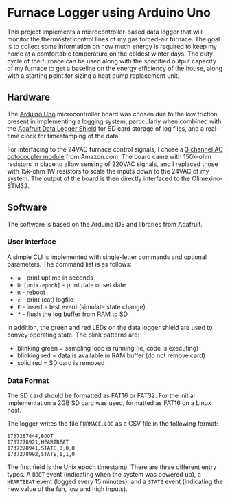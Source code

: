 # Furnace Logger using Arduino Uno

This project implements a microcontroller-based data logger that will
monitor the thermostat control lines of my gas forced-air furnace.
The goal is to collect some information on how much energy is required
to keep my home at a comfortable temperature on the coldest winter days.
The duty cycle of the furnace can be used along with the specified
output capacity of my furnace to get a baseline on the energy efficiency
of the house, along with a starting point for sizing a heat pump
replacement unit.

## Hardware

The
[Arduino Uno](https://docs.arduino.cc/hardware/uno-rev3/)
microcontroller board was chosen due to the low friction present in
implementing a logging system, particularly when combined with the
[Adafruit Data Logger Shield](https://learn.adafruit.com/adafruit-data-logger-shield)
for SD card storage of log files, and a real-time clock for timestamping
of the data.

For interfacing to the 24VAC furnace control signals, I chose a
[3 channel AC optocoupler module](https://www.amazon.com/dp/B0CHJNRZMW)
from Amazon.com.
The board came with 150k-ohm resistors in place to allow sensing of 220VAC
signals, and I replaced those with 15k-ohm 1W resistors to scale the inputs
down to the 24VAC of my system.
The output of the board is then directly interfaced to the Olimexino-STM32.

## Software

The software is based on the Arduino IDE and libraries from Adafruit.

### User Interface

A simple CLI is implemented with single-letter commands and optional
parameters. The command list is as follows:

* `u` - print uptime in seconds
* `D [unix-epoch]` - print date or set date
* `R` - reboot
* `c` - print (cat) logfile
* `E` - insert a test event (simulate state change)
* `f` - flush the log buffer from RAM to SD

In addition, the green and red LEDs on the data logger shield are used to
convey operating state. The blink patterns are:

* blinking green = sampling loop is running (ie, code is executing)
* blinking red = data is available in RAM buffer (do not remove card)
* solid red = SD card is removed

### Data Format

The SD card should be formatted as FAT16 or FAT32.
For the initial implementation a 2GB SD card was used, formatted as
FAT16 on a Linux host.

The logger writes the file `FURNACE.LOG` as a CSV file in the following
format:

    1737287844,BOOT
    1737278921,HEARTBEAT
    1737278941,STATE,0,0,0
    1737278992,STATE,1,1,0

The first field is the Unix epoch timestamp. There are three different
entry types.
A `BOOT` event (indicating when the system was powered up),
a `HEARTBEAT` event (logged every 15 minutes),
and a `STATE` event (indicating the new value of the fan, low and high inputs).
